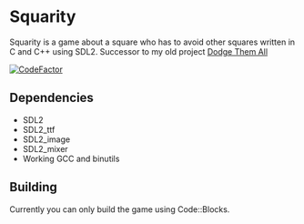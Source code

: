 # Squarity

Squarity is a game about a square who has to avoid other squares written in C and C++ using SDL2. Successor to my old project [Dodge Them All](https://github.com/lispy2010/DodgeThemAll)

[![CodeFactor](https://www.codefactor.io/repository/github/iammoltony/squarity/badge)](https://www.codefactor.io/repository/github/iammoltony/squarity)

## Dependencies

- SDL2
- SDL2_ttf
- SDL2_image
- SDL2_mixer
- Working GCC and binutils

## Building

Currently you can only build the game using Code::Blocks.
